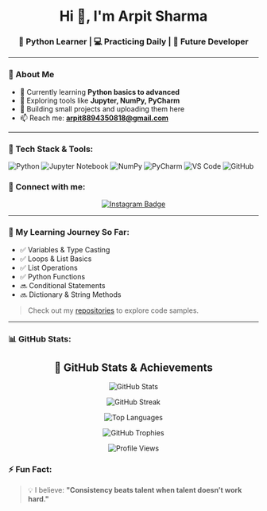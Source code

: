 <h1 align="center">Hi 👋, I'm Arpit Sharma</h1>
<h3 align="center">🚀 Python Learner | 💻 Practicing Daily | 🎯 Future Developer</h3>

---

### 🧠 About Me

- 🐍 Currently learning **Python basics to advanced**
- 🔭 Exploring tools like **Jupyter, NumPy, PyCharm**
- 🌱 Building small projects and uploading them here
- 📫 Reach me: **arpit8894350818@gmail.com**

---

### 🚀 Tech Stack & Tools:

![Python](https://img.shields.io/badge/Python-3776AB?style=for-the-badge&logo=python&logoColor=white)
![Jupyter Notebook](https://img.shields.io/badge/Jupyter-F37626?style=for-the-badge&logo=jupyter&logoColor=white)
![NumPy](https://img.shields.io/badge/NumPy-013243?style=for-the-badge&logo=numpy&logoColor=white)
![PyCharm](https://img.shields.io/badge/PyCharm-000000?style=for-the-badge&logo=pycharm&logoColor=white)
![VS Code](https://img.shields.io/badge/VSCode-007ACC?style=for-the-badge&logo=visual-studio-code&logoColor=white)
![GitHub](https://img.shields.io/badge/GitHub-181717?style=for-the-badge&logo=github&logoColor=white)


### 📲 Connect with me:

<p align="center">
  <a href="https://www.instagram.com/aarpitsharmaa27/" target="_blank">
    <img src="https://img.shields.io/badge/-Instagram-E4405F?style=for-the-badge&logo=instagram&logoColor=white" alt="Instagram Badge"/>
  </a>
</p>

---

### 📁 My Learning Journey So Far:

- ✅ Variables & Type Casting  
- ✅ Loops & List Basics  
- ✅ List Operations  
- ✅ Python Functions  
- 🔜 Conditional Statements  
- 🔜 Dictionary & String Methods  

> Check out my [repositories](https://github.com/aarpitsharmaa27?tab=repositories) to explore code samples.

---

### 📊 GitHub Stats:

<h2 align="center">🚀 GitHub Stats & Achievements</h2>

<p align="center">
  <img src="https://github-readme-stats.vercel.app/api?username=aarpitsharmaa27&show_icons=true&theme=tokyonight&hide_border=true&rank_icon=github" alt="GitHub Stats" />
</p>

<p align="center">
  <img src="https://github-readme-streak-stats.herokuapp.com/?user=aarpitsharmaa27&theme=tokyonight&hide_border=true" alt="GitHub Streak" />
</p>

<p align="center">
  <img src="https://github-readme-stats.vercel.app/api/top-langs/?username=aarpitsharmaa27&layout=compact&theme=tokyonight&hide_border=true" alt="Top Languages" />
</p>

<p align="center">
  <img src="https://github-profile-trophy.vercel.app/?username=aarpitsharmaa27&theme=tokyonight&no-frame=true&row=1&column=7" alt="GitHub Trophies" />
</p>

<p align="center">
  <img src="https://komarev.com/ghpvc/?username=aarpitsharmaa27&label=Profile%20Views&color=0e75b6&style=for-the-badge" alt="Profile Views" />
</p>


### ⚡ Fun Fact:

> 💡 I believe: **"Consistency beats talent when talent doesn’t work hard."**


<!--
**aarpitsharmaa27/aarpitsharmaa27** is a ✨ _special_ ✨ repository because its `README.md` (this file) appears on your GitHub profile.

Here are some ideas to get you started:

- 🔭 I’m currently working on ...
- 🌱 I’m currently learning ...
- 👯 I’m looking to collaborate on ...
- 🤔 I’m looking for help with ...
- 💬 Ask me about ...
- 📫 How to reach me: ...
- 😄 Pronouns: ...
- ⚡ Fun fact: ...
-->

